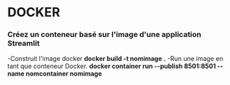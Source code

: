 # DOCKER
### Créez un conteneur basé sur l'image d'une application Streamlit
-Construit l'image docker
**docker build -t nomimage .**
-Run une image en tant que conteneur Docker.
**docker container run --publish 8501:8501 -- name nomcontainer nomimage**
